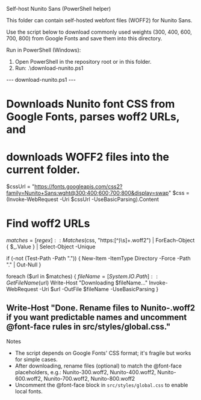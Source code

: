 Self-host Nunito Sans (PowerShell helper)

This folder can contain self-hosted webfont files (WOFF2) for Nunito Sans.

Use the script below to download commonly used weights (300, 400, 600, 700, 800)
from Google Fonts and save them into this directory.

Run in PowerShell (Windows):

1) Open PowerShell in the repository root or in this folder.
2) Run: .\download-nunito.ps1

--- download-nunito.ps1 ---
# Downloads Nunito font CSS from Google Fonts, parses woff2 URLs, and
# downloads WOFF2 files into the current folder.

$cssUrl = "https://fonts.googleapis.com/css2?family=Nunito+Sans:wght@300;400;600;700;800&display=swap"
$css = (Invoke-WebRequest -Uri $cssUrl -UseBasicParsing).Content

# Find woff2 URLs
$matches = [regex]::Matches($css, "https:[^\)\s]+\.woff2") | ForEach-Object { $_.Value } | Select-Object -Unique

if (-not (Test-Path -Path ".")) { New-Item -ItemType Directory -Force -Path "." | Out-Null }

foreach ($url in $matches) {
    $fileName = [System.IO.Path]::GetFileName($url)
    Write-Host "Downloading $fileName..."
    Invoke-WebRequest -Uri $url -OutFile $fileName -UseBasicParsing
}

Write-Host "Done. Rename files to Nunito-<weight>.woff2 if you want predictable names and uncomment @font-face rules in src/styles/global.css."
---

Notes
- The script depends on Google Fonts' CSS format; it's fragile but works for simple cases.
- After downloading, rename files (optional) to match the @font-face placeholders, e.g.:
  Nunito-300.woff2, Nunito-400.woff2, Nunito-600.woff2, Nunito-700.woff2, Nunito-800.woff2
- Uncomment the @font-face block in `src/styles/global.css` to enable local fonts.

